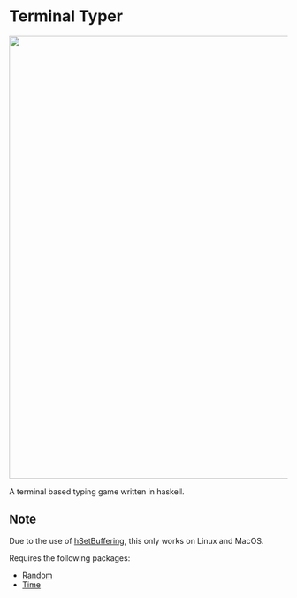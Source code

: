 # Terminal Typer

<p align="center">
  <img width="800" src="https://github.com/MichaelOdermatt/TerminalTyper/assets/43145047/07cd9547-33ea-45a6-b46d-a38e97d9c0e6" />
</p>

A terminal based typing game written in haskell.

## Note
Due to the use of [hSetBuffering](https://hackage.haskell.org/package/base-4.19.1.0/docs/System-IO.html#v:hSetBuffering), this only works on Linux and MacOS.

Requires the following packages:
- [Random](https://hackage.haskell.org/package/random)
- [Time](https://hackage.haskell.org/package/time)
